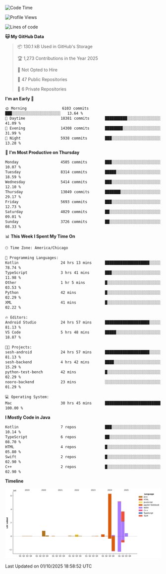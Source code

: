 <!--START_SECTION:waka-->
![Code Time](http://img.shields.io/badge/Code%20Time-1%2C559%20hrs%2021%20mins-blue)

![Profile Views](http://img.shields.io/badge/Profile%20Views-0-blue)

![Lines of code](https://img.shields.io/badge/From%20Hello%20World%20I%27ve%20Written-17.3%20million%20lines%20of%20code-blue)

**🐱 My GitHub Data** 

> 📦 130.1 kB Used in GitHub's Storage 
 > 
> 🏆 1,273 Contributions in the Year 2025
 > 
> 🚫 Not Opted to Hire
 > 
> 📜 47 Public Repositories 
 > 
> 🔑 6 Private Repositories 
 > 
**I'm an Early 🐤** 

```text
🌞 Morning                6103 commits        ███░░░░░░░░░░░░░░░░░░░░░░   13.64 % 
🌆 Daytime                18381 commits       ██████████░░░░░░░░░░░░░░░   41.09 % 
🌃 Evening                14308 commits       ████████░░░░░░░░░░░░░░░░░   31.99 % 
🌙 Night                  5938 commits        ███░░░░░░░░░░░░░░░░░░░░░░   13.28 % 
```
📅 **I'm Most Productive on Thursday** 

```text
Monday                   4505 commits        ███░░░░░░░░░░░░░░░░░░░░░░   10.07 % 
Tuesday                  8314 commits        █████░░░░░░░░░░░░░░░░░░░░   18.59 % 
Wednesday                5414 commits        ███░░░░░░░░░░░░░░░░░░░░░░   12.10 % 
Thursday                 13049 commits       ███████░░░░░░░░░░░░░░░░░░   29.17 % 
Friday                   5693 commits        ███░░░░░░░░░░░░░░░░░░░░░░   12.73 % 
Saturday                 4029 commits        ██░░░░░░░░░░░░░░░░░░░░░░░   09.01 % 
Sunday                   3726 commits        ██░░░░░░░░░░░░░░░░░░░░░░░   08.33 % 
```


📊 **This Week I Spent My Time On** 

```text
🕑︎ Time Zone: America/Chicago

💬 Programming Languages: 
Kotlin                   24 hrs 13 mins      ████████████████████░░░░░   78.74 % 
TypeScript               3 hrs 41 mins       ███░░░░░░░░░░░░░░░░░░░░░░   11.98 % 
Other                    1 hr 5 mins         █░░░░░░░░░░░░░░░░░░░░░░░░   03.53 % 
Python                   42 mins             █░░░░░░░░░░░░░░░░░░░░░░░░   02.29 % 
XML                      41 mins             █░░░░░░░░░░░░░░░░░░░░░░░░   02.22 % 

🔥 Editors: 
Android Studio           24 hrs 57 mins      ████████████████████░░░░░   81.13 % 
VS Code                  5 hrs 48 mins       █████░░░░░░░░░░░░░░░░░░░░   18.87 % 

🐱‍💻 Projects: 
sesh-android             24 hrs 57 mins      ████████████████████░░░░░   81.13 % 
sesh-backend             4 hrs 42 mins       ████░░░░░░░░░░░░░░░░░░░░░   15.29 % 
python-test-bench        42 mins             █░░░░░░░░░░░░░░░░░░░░░░░░   02.29 % 
nooro-backend            23 mins             ░░░░░░░░░░░░░░░░░░░░░░░░░   01.29 % 

💻 Operating System: 
Mac                      30 hrs 45 mins      █████████████████████████   100.00 % 
```

**I Mostly Code in Java** 

```text
Kotlin                   7 repos             ███░░░░░░░░░░░░░░░░░░░░░░   10.14 % 
TypeScript               6 repos             ██░░░░░░░░░░░░░░░░░░░░░░░   08.70 % 
HTML                     4 repos             █░░░░░░░░░░░░░░░░░░░░░░░░   05.80 % 
Swift                    2 repos             █░░░░░░░░░░░░░░░░░░░░░░░░   02.90 % 
C++                      2 repos             █░░░░░░░░░░░░░░░░░░░░░░░░   02.90 % 
```



**Timeline**

![Lines of Code chart](https://raw.githubusercontent.com/phanijsp/phanijsp/main/assets/bar_graph.png)


 Last Updated on 01/10/2025 18:58:52 UTC
<!--END_SECTION:waka-->
